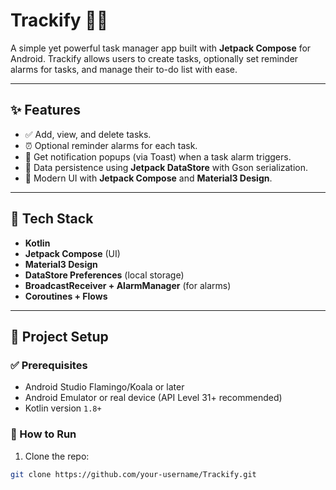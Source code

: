 # Trackify 📝⏰

A simple yet powerful task manager app built with **Jetpack Compose** for Android. Trackify allows users to create tasks, optionally set reminder alarms for tasks, and manage their to-do list with ease.

---

## ✨ Features

- ✅ Add, view, and delete tasks.
- ⏰ Optional reminder alarms for each task.
- 🔔 Get notification popups (via Toast) when a task alarm triggers.
- 💾 Data persistence using **Jetpack DataStore** with Gson serialization.
- 🎨 Modern UI with **Jetpack Compose** and **Material3 Design**.

---

## 🚀 Tech Stack

- **Kotlin**
- **Jetpack Compose** (UI)
- **Material3 Design**
- **DataStore Preferences** (local storage)
- **BroadcastReceiver + AlarmManager** (for alarms)
- **Coroutines + Flows**

---

## 🔧 Project Setup

### ✅ Prerequisites
- Android Studio Flamingo/Koala or later
- Android Emulator or real device (API Level 31+ recommended)
- Kotlin version `1.8+`

### 🚀 How to Run

1. Clone the repo:

```bash
git clone https://github.com/your-username/Trackify.git
